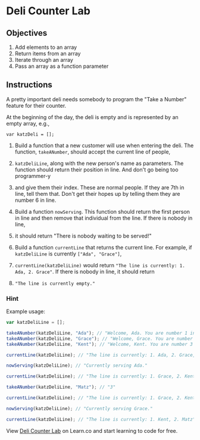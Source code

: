 # Deli Counter Lab

## Objectives
1. Add elements to an array
2. Return items from an array
3. Iterate through an array
4. Pass an array as a function parameter

## Instructions

A pretty important deli needs somebody to program the "Take a Number" feature for their counter.

At the beginning of the day, the deli is empty and is represented by an empty array, e.g.,

`var katzDeli = [];`

1. Build a function that a new customer will use when entering the deli. The function, `takeANumber`, should accept the current line of people, 
2. `katzDeliLine`, along with the new person's name as parameters. The function should return their position in line. And don't go being too programmer-y 
3. and give them their index. These are normal people. If they are 7th in line, tell them that. Don't get their hopes up by telling them they are number 6 in line.

2. Build a function `nowServing`. This function should return the first person in line and then remove that individual from the line. If there is nobody in line,
3. it should return "There is nobody waiting to be served!"

3. Build a function `currentLine` that returns the current line. For example, if `katzDeliLine` is currently `["Ada", "Grace"]`,
4. `currentLine(katzDeliLine)` would return `"The line is currently: 1. Ada, 2. Grace"`.  If there is nobody in line, it should return
5. `"The line is currently empty."`

### Hint

Example usage:

```javascript
var katzDeliLine = [];

takeANumber(katzDeliLine, "Ada"); // "Welcome, Ada. You are number 1 in line."
takeANumber(katzDeliLine, "Grace"); // "Welcome, Grace. You are number 2 in line."
takeANumber(katzDeliLine, "Kent"); // "Welcome, Kent. You are number 3 in line."

currentLine(katzDeliLine); // "The line is currently: 1. Ada, 2. Grace, 3. Kent"

nowServing(katzDeliLine); // "Currently serving Ada."

currentLine(katzDeliLine); // "The line is currently: 1. Grace, 2. Kent"

takeANumber(katzDeliLine, "Matz"); // "3"

currentLine(katzDeliLine); // "The line is currently: 1. Grace, 2. Kent, 3. Matz"

nowServing(katzDeliLine); // "Currently serving Grace."

currentLine(katzDeliLine); // "The line is currently: 1. Kent, 2. Matz"
```

<p data-visibility='hidden'>View <a href='https://learn.co/lessons/js-deli-counter' title='Deli Counter Lab'>Deli Counter Lab</a> on Learn.co and start learning to code for free.</p>
